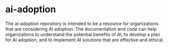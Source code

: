 # ai-adoption
The ai-adoption repository is intended to be a resource for organizations that are considering AI adoption. The documentation and code can help organizations to understand the potential benefits of AI, to develop a plan for AI adoption, and to implement AI solutions that are effective and ethical.
